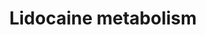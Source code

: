 ---
annotations:
- id: PW:0000375
  parent: regulatory pathway
  type: Pathway Ontology
  value: phase I biotransformation pathway via cytochrome P450
- id: PW:0001229
  parent: classic metabolic pathway
  type: Pathway Ontology
  value: xenobiotic metabolic pathway
authors:
- Egonw
- Khanspers
- MaintBot
description: Lidocaine is primarily metabolized by CYP1A2 but minor involvement of
  CYP3A4 is observed too. Based on [http://www.genome.jp/kegg-bin/show_pathway?hsa00982
  KEGG]
last-edited: 2019-09-17
ndex: 7788e4c4-8b65-11eb-9e72-0ac135e8bacf
organisms:
- Homo sapiens
redirect_from:
- /index.php/Pathway:WP2646
- /instance/WP2646
- /instance/WP2646_rr106722
revision: r106722
schema-jsonld:
- '@context': https://schema.org/
  '@id': https://wikipathways.github.io/pathways/WP2646.html
  '@type': Dataset
  creator:
    '@type': Organization
    name: WikiPathways
  description: Lidocaine is primarily metabolized by CYP1A2 but minor involvement
    of CYP3A4 is observed too. Based on [http://www.genome.jp/kegg-bin/show_pathway?hsa00982
    KEGG]
  keywords:
  - 2,6-xylidine
  - 2-amino-3-methylbenzoate
  - 3-hydroxylidocaine
  - 3-hydroxymonoethylglycinexylidide
  - 4-hydroxy-2,6-dimethylaniline
  - CYP1A2
  - CYP3A4
  - Lidocaine
  - glycinexylidide
  - monoethylglycinexylidide
  license: CC0
  name: Lidocaine metabolism
seo: CreativeWork
title: Lidocaine metabolism
wpid: WP2646
---